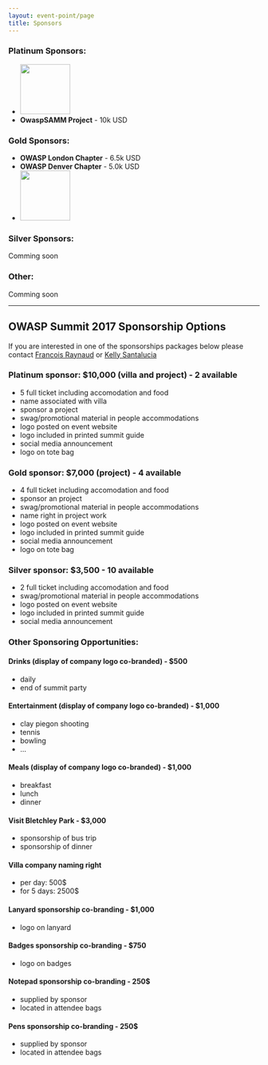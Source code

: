 ```yaml
---
layout: event-point/page
title: Sponsors
---
```


### Platinum Sponsors:

* [<img src='https://cdn.evbuc.com/eventlogos/143560311/eventbritelogo.png' width='100'>](https://www.devseccon.com/) 
* **OwaspSAMM Project** - 10k USD

### Gold Sponsors:

* **OWASP London Chapter** - 6.5k USD
* **OWASP Denver Chapter** - 5.0k USD
* [<img src='https://www.toreon.com/wp-content/uploads/2016/07/logo.png' width='100'>](https://www.toreon.com)

### Silver Sponsors:

Comming soon

### Other:

Comming soon

---

## OWASP Summit 2017 Sponsorship Options

If you are interested in one of the sponsorships packages below please contact [Francois Raynaud](mailto:francois@devseccon.com) or [Kelly Santalucia](mailto:kelly.santalucia@owasp.org)

### Platinum sponsor: $10,000 (villa and project) - 2 available

- 5 full ticket including accomodation and food		
- name associated with villa
- sponsor a project
- swag/promotional material in people accommodations
- logo posted on event website
- logo included in printed summit guide
- social media announcement
- logo on tote bag

### Gold sponsor: $7,000 (project) - 4 available

- 4 full ticket including accomodation and food
- sponsor an project
- swag/promotional material in people accommodations
- name right in project work
- logo posted on event website
- logo included in printed summit guide
- social media announcement
- logo on tote bag

### Silver sponsor: $3,500 - 10 available

- 2 full ticket including accomodation and food
- swag/promotional material in people accommodations
- logo posted on event website
- logo included in printed summit guide
- social media announcement

### Other Sponsoring Opportunities:

#### Drinks (display of company logo co-branded) - $500 
- daily
- end of summit party 

#### Entertainment (display of company logo co-branded) - $1,000
- clay piegon shooting
- tennis
- bowling
- ...

#### Meals (display of company logo co-branded) - $1,000
- breakfast
- lunch 
- dinner

#### Visit Bletchley Park - $3,000
- sponsorship of bus trip
- sponsorship of dinner

#### Villa company naming right
- per day: 500$
- for 5 days: 2500$

#### Lanyard sponsorship co-branding - $1,000
- logo on lanyard

#### Badges sponsorship co-branding - $750
- logo on badges
    
#### Notepad sponsorship co-branding - 250$
- supplied by sponsor
- located in attendee bags

#### Pens sponsorship co-branding - 250$
- supplied by sponsor
- located in attendee bags
